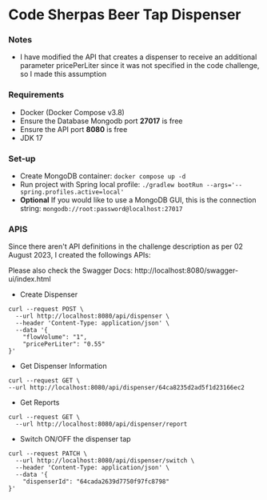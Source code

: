 # Code Sherpas Beer Tap Dispenser

### Notes
- I have modified the API that creates a dispenser to receive an additional parameter pricePerLiter since it was not specified in the code challenge, so I made this assumption

### Requirements
- Docker (Docker Compose v3.8)
- Ensure the Database Mongodb port **27017** is free
- Ensure the API port **8080** is free
- JDK 17

### Set-up
- Create MongoDB container: ```docker compose up -d```
- Run project with Spring local profile: ```./gradlew bootRun --args='--spring.profiles.active=local'```
- **Optional** If you would like to use a MongoDB GUI, this is the connection string: ```mongodb://root:password@localhost:27017```

### APIS
Since there aren't API definitions in the challenge description as per 02 August 2023, I created the followings APIs:

Please also check the Swagger Docs: http://localhost:8080/swagger-ui/index.html
- Create Dispenser
```
curl --request POST \
  --url http://localhost:8080/api/dispenser \
  --header 'Content-Type: application/json' \
  --data '{
	"flowVolume": "1",
	"pricePerLiter": "0.55"
}'
```

- Get Dispenser Information
```
curl --request GET \
--url http://localhost:8080/api/dispenser/64ca8235d2ad5f1d23166ec2
```

- Get Reports
```
curl --request GET \
  --url http://localhost:8080/api/dispenser/report
```

- Switch ON/OFF the dispenser tap
```
curl --request PATCH \
  --url http://localhost:8080/api/dispenser/switch \
  --header 'Content-Type: application/json' \
  --data '{
	"dispenserId": "64cada2639d7750f97fc8798"
}'
```